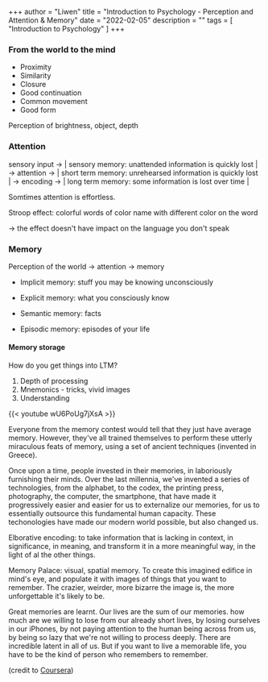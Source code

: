 +++
author = "Liwen"
title = "Introduction to Psychology - Perception and Attention & Memory"
date = "2022-02-05"
description = ""
tags = [
    "Introduction to Psychology"
]
+++


### From the world to the mind
- Proximity
- Similarity
- Closure
- Good continuation
- Common movement
- Good form

Perception of brightness, object, depth

### Attention
sensory input -> | sensory memory: unattended information is quickly lost | ->
attention -> | short term memory: unrehearsed information is quickly lost | ->
encoding -> | long term memory: some information is lost over time |
  
Somtimes attention is effortless.

Stroop effect: colorful words of color name with different color on the word

-> the effect doesn't have impact on the language you don't speak

### Memory
Perception of the world -> attention -> memory

- Implicit memory: stuff you may be knowing unconsciously
- Explicit memory: what you consciously know

- Semantic memory: facts
- Episodic memory: episodes of your life

#### Memory storage
How do you get things into LTM?
1. Depth of processing
2. Mnemonics - tricks, vivid images
3. Understanding

{{< youtube wU6PoUg7jXsA >}}

Everyone from the memory contest would tell that they just have average memory. However, they've all trained themselves to perform these utterly miraculous feats of memory, using a set of ancient techniques (invented in Greece).

Once upon a time, people invested in their memories, in laboriously furnishing their minds. Over the last millennia, we've invented a series of technologies, from the alphabet, to the codex, the printing press, photography, the computer, the smartphone, that have made it progressively easier and easier for us to externalize our memories, for us to essentially outsource this fundamental human capacity. These techonologies have made our modern world possible, but also changed us.

Elborative encoding: to take information that is lacking in context, in significance, in meaning, and transform it in a more meaningful way, in the light of al the other things. 

Memory Palace: visual, spatial memory. To create this imagined edifice in mind's eye, and populate it with images of things that you want to remember. The crazier, weirder, more bizarre the image is, the more unforgettable it's likely to be.

Great memories are learnt. Our lives are the sum of our memories. how much are we willing to lose from our already short lives, by losing ourselves in our iPhones, by not paying attention to the human being across from us, by being so lazy that we're not willing to process deeply. There are incredible latent in all of us. But if you want to live a memorable life, you have to be the kind of person who remembers to remember.

(credit to [Coursera](https://www.coursera.org/learn/introduction-psychology/home/week/2))
